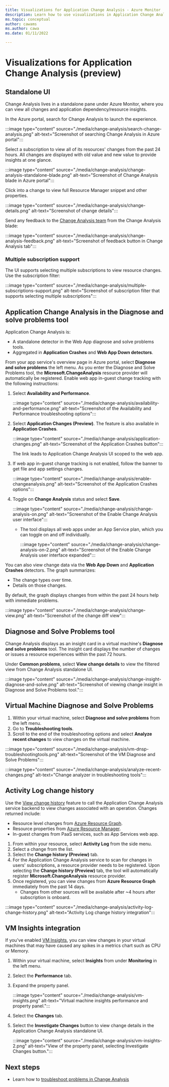 ```yaml
---
title: Visualizations for Application Change Analysis - Azure Monitor
description: Learn how to use visualizations in Application Change Analysis in Azure Monitor.
ms.topic: conceptual
author: cawams
ms.author: cawa
ms.date: 01/11/2022

---
```


# Visualizations for Application Change Analysis (preview)

## Standalone UI

Change Analysis lives in a standalone pane under Azure Monitor, where you can view all changes and application dependency/resource insights.

In the Azure portal, search for Change Analysis to launch the experience.

:::image type="content" source="./media/change-analysis/search-change-analysis.png" alt-text="Screenshot of searching Change Analysis in Azure portal":::

Select a subscription to view all of its resources' changes from the past 24 hours. All changes are displayed with old value and new value to provide insights at one glance.

:::image type="content" source="./media/change-analysis/change-analysis-standalone-blade.png" alt-text="Screenshot of Change Analysis blade in Azure portal":::

Click into a change to view full Resource Manager snippet and other properties.

:::image type="content" source="./media/change-analysis/change-details.png" alt-text="Screenshot of change details":::

Send any feedback to the [Change Analysis team](mailto:changeanalysisteam@microsoft.com) from the Change Analysis blade:

:::image type="content" source="./media/change-analysis/change-analysis-feedback.png" alt-text="Screenshot of feedback button in Change Analysis tab":::

### Multiple subscription support

The UI supports selecting multiple subscriptions to view resource changes. Use the subscription filter:

:::image type="content" source="./media/change-analysis/multiple-subscriptions-support.png" alt-text="Screenshot of subscription filter that supports selecting multiple subscriptions":::

## Application Change Analysis in the Diagnose and solve problems tool

Application Change Analysis is:
- A standalone detector in the Web App diagnose and solve problems tools. 
- Aggregated in **Application Crashes** and **Web App Down detectors**. 

From your app service's overview page in Azure portal, select **Diagnose and solve problems** the left menu. As you enter the Diagnose and Solve Problems tool, the **Microsoft.ChangeAnalysis** resource provider will automatically be registered. Enable web app in-guest change tracking with the following instructions:

1. Select **Availability and Performance**.

   :::image type="content" source="./media/change-analysis/availability-and-performance.png" alt-text="Screenshot of the Availability and Performance troubleshooting options":::
    
2. Select **Application Changes (Preview)**. The feature is also available in **Application Crashes**.

   :::image type="content" source="./media/change-analysis/application-changes.png" alt-text="Screenshot of the Application Crashes button":::

   The link leads to Application Change Analysis UI scoped to the web app. 

3. If web app in-guest change tracking is not enabled, follow the banner to get file and app settings changes.

   :::image type="content" source="./media/change-analysis/enable-changeanalysis.png" alt-text="Screenshot of the Application Crashes options":::   

4. Toggle on **Change Analysis** status and select **Save**.

   :::image type="content" source="./media/change-analysis/change-analysis-on.png" alt-text="Screenshot of the Enable Change Analysis user interface":::   
  
    - The tool displays all web apps under an App Service plan, which you can toggle on and off individually. 

      :::image type="content" source="./media/change-analysis/change-analysis-on-2.png" alt-text="Screenshot of the Enable Change Analysis user interface expanded":::   


You can also view change data via the **Web App Down** and **Application Crashes** detectors. The graph summarizes:
- The change types over time.
- Details on those changes. 

By default, the graph displays changes from within the past 24 hours help with immediate problems.

:::image type="content" source="./media/change-analysis/change-view.png" alt-text="Screenshot of the change diff view":::   

## Diagnose and Solve Problems tool
Change Analysis displays as an insight card in a virtual machine's **Diagnose and solve problems** tool. The insight card displays the number of changes or issues a resource experiences within the past 72 hours. 

Under **Common problems**, select **View change details** to view the filtered view from Change Analysis standalone UI.

:::image type="content" source="./media/change-analysis/change-insight-diagnose-and-solve.png" alt-text="Screenshot of viewing change insight in Diagnose and Solve Problems tool.":::   

## Virtual Machine Diagnose and Solve Problems

1. Within your virtual machine, select **Diagnose and solve problems** from the left menu. 
1. Go to **Troubleshooting tools**.
1. Scroll to the end of the troubleshooting options and select **Analyze recent changes** to view changes on the virtual machine.

:::image type="content" source="./media/change-analysis/vm-dnsp-troubleshootingtools.png" alt-text="Screenshot of the VM Diagnose and Solve Problems":::   

:::image type="content" source="./media/change-analysis/analyze-recent-changes.png" alt-text="Change analyzer in troubleshooting tools":::   

## Activity Log change history

Use the [View change history](../essentials/activity-log.md#view-change-history) feature to call the Application Change Analysis service backend to view changes associated with an operation. Changes returned include:
- Resource level changes from [Azure Resource Graph](../../governance/resource-graph/overview.md).
- Resource properties from [Azure Resource Manager](../../azure-resource-manager/management/overview.md).
- In-guest changes from PaaS services, such as App Services web app.

1. From within your resource, select **Activity Log** from the side menu.
1. Select a change from the list.
1. Select the **Change history (Preview)** tab. 
1. For the Application Change Analysis service to scan for changes in users' subscriptions, a resource provider needs to be registered. Upon selecting the **Change history (Preview)** tab, the tool will automatically register **Microsoft.ChangeAnalysis** resource provider.
1. Once registered, you can view changes from **Azure Resource Graph** immediately from the past 14 days.
   - Changes from other sources will be available after ~4 hours after subscription is onboard.

:::image type="content" source="./media/change-analysis/activity-log-change-history.png" alt-text="Activity Log change history integration":::   

## VM Insights integration

If you've enabled [VM Insights](../vm/vminsights-overview.md), you can view changes in your virtual machines that may have caused any spikes in a metrics chart such as CPU or Memory.

1. Within your virtual machine, select **Insights** from under **Monitoring** in the left menu.
1. Select the **Performance** tab.
1. Expand the property panel.

    :::image type="content" source="./media/change-analysis/vm-insights.png" alt-text="Virtual machine insights performance and property panel.":::   

1. Select the **Changes** tab.
1. Select the **Investigate Changes** button to view change details in the Application Change Analysis standalone UI.

    :::image type="content" source="./media/change-analysis/vm-insights-2.png" alt-text="View of the property panel, selecting Investigate Changes button.":::   

## Next steps

- Learn how to [troubleshoot problems in Change Analysis](change-analysis-troubleshoot.md)
